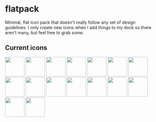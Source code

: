 flatpack
========

Minimal, flat icon pack that doesn't really follow any set of design guidelines. I only create new icons when I add things to my dock so there aren't many, but feel free to grab some.

Current icons
-------------

<img src="https://raw.github.com/Nextil/flatpack/master/PNG/chrome.png" width="64px">
<img src="https://raw.github.com/Nextil/flatpack/master/PNG/firefox.png" width="64px">
<img src="https://raw.github.com/Nextil/flatpack/master/PNG/firefoxalt.png" width="64px">
<img src="https://raw.github.com/Nextil/flatpack/master/PNG/explorer.png" width="64px">
<img src="https://raw.github.com/Nextil/flatpack/master/PNG/github.png" width="64px">
<img src="https://raw.github.com/Nextil/flatpack/master/PNG/itunes.png" width="64px">
<img src="https://raw.github.com/Nextil/flatpack/master/PNG/nixshell.png" width="64px">
<img src="https://raw.github.com/Nextil/flatpack/master/PNG/winshell.png" width="64px">
<img src="https://raw.github.com/Nextil/flatpack/master/PNG/origin.png" width="64px">
<img src="https://raw.github.com/Nextil/flatpack/master/PNG/photoshop.png" width="64px">
<img src="https://raw.github.com/Nextil/flatpack/master/PNG/pycharm.png" width="64px">
<img src="https://raw.github.com/Nextil/flatpack/master/PNG/rdio.png" width="64px">
<img src="https://raw.github.com/Nextil/flatpack/master/PNG/skype.png" width="64px">
<img src="https://raw.github.com/Nextil/flatpack/master/PNG/steam.png" width="64px">
<img src="https://raw.github.com/Nextil/flatpack/master/PNG/vim.png" width="64px">
<img src="https://raw.github.com/Nextil/flatpack/master/PNG/visualstudio.png" width="64px">

